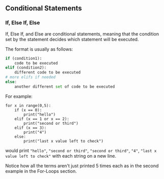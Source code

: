 ## Conditional Statements

### If, Else If, Else

If, Else If, and Else are conditional statements, meaning that the condition set by the statement decides which statement will be executed.

The format is usually as follows:

```python
if (condition1):
	code to be executed
elif (condition2):
	different code to be executed
# more elifs if needed
else:
	another different set of code to be executed
```

For example:

	for x in range(0,5):
		if (x == 0):
			print("hello")
		elif (x == 1 or x == 2):
			print("second or third")
		elif (x == 3):
			print("4")
		else:
			print("last x value left to check")

would print `"hello"`, `"second or third"`, `"second or third"`, `"4"`, `"last x value left to check"` with each string on a new line.

Notice how all the terms aren't just printed 5 times each as in the second example in the For-Loops section.